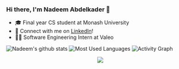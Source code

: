### Hi there, I'm Nadeem Abdelkader 👋

- 🎓  Final year CS student at Monash University
- 🔗  Connect with me on [LinkedIn](https://www.linkedin.com/in/nadeem-abdelkader)!
- 👨‍💻 Software Engineering Intern at Valeo

<!---
Nadeem-Abdelkader/Nadeem-Abdelkader is a ✨ special ✨ repository because its `README.md` (this file) appears on your GitHub profile.
You can click the Preview link to take a look at your changes.

Here are some ideas to get you started:
- 🔭 I’m currently working on ...
- 🌱 I’m currently learning ...
- 👯 I’m looking to collaborate on ...
- 🤔 I’m looking for help with ...
- 💬 Ask me about ...
- 📫 How to reach me: ...
- 😄 Pronouns: ...
- ⚡ Fun fact: ...
--->

<!---
<p align="center"> <img src="https://github-readme-stats.vercel.app/api?username=Nadeem-Abdelkader&show_icons=true&theme=gotham" alt="Nadeem-Abdelkader"/>
--->

![Nadeem's github stats](https://github-readme-stats.vercel.app/api?username=Nadeem-Abdelkader&theme=gotham&show_icons=true)
![Most Used Languages](https://github-readme-stats.vercel.app/api/top-langs/?username=Ehco1996&show_icons=true&layout=compact&theme=vue&hide_border=true&hide=html,css)
![Activity Graph](https://activity-graph.herokuapp.com/graph?username=Nadeem-Abdelkader&theme=github)
<div align="center">
  <img src="https://github-profile-trophy.vercel.app/?username=Nadeem-Abdelkader&column=7&theme=onedark" />
</div>
